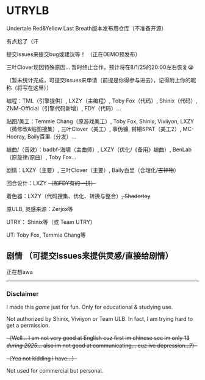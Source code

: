 # UTRYLB
Undertale Red&amp;Yellow Last Breath版本发布用仓库（不准备开源）

有点尬了（汗

提交Issues来提交bug或建议等！
（正在DEMO预发布）

三叶Clover现因特殊原因... 暂时终止合作，预计将在8/1/25的20:00左右恢复😭

（暂未统计完成，可提交Issues来申请（前提是你得参与进去），记得附上你的昵称（将写在这里））

编程：TML（引擎提供）, LXZY（主编程）, Toby Fox（代码）, Shinix（代码）, ZNM-Official（引擎代码新增）, FDY（代码）...

贴图/美工：Temmie Chang（原游戏美工）, Toby Fox, Shinix, Viviiyon, LXZY（微修改&贴图搜集）, 三叶Clover（美工）, 事伪镰, 锵锵SPAT（美工2）, MC-Hooray, Baily百里（分发）...

编曲/（音效）：badbf-海啸（主曲师）, LXZY（优化/《备用》编曲）, BenLab（原旋律/原曲）, Toby Fox...

剧情：LXZY（主要）, 三叶Clover（主要）, Baily百里（合理化/~~吉祥物~~）

回合设计：LXZY ~~（和FDY有的一拼）~~

着色器：LXZY（代码搜集、优化、转换与整合）~~, Shadertoy~~

原ULB, 灵感来源：Zerjox等

UTRY： Shinix等（或 Team UTRY）

UT: Toby Fox, Temmie Chang等

## 剧情 （可提交Issues来提供灵感/直接给剧情）

正在想awa

---

### Disclaimer
I made this *game* just for fun. Only for educational & studying use.

Not authorized by Shinix, Viviiyon or Team ULB. In fact, I am trying hard to get a permission.

~~（Well... I am not very good at English cuz first im chinese sec im only 13 *during 2025*... also im not good at communicating... cuz ive depression...?）~~

~~（Yea not kidding i have...）~~

Not used for commercial but personal.
